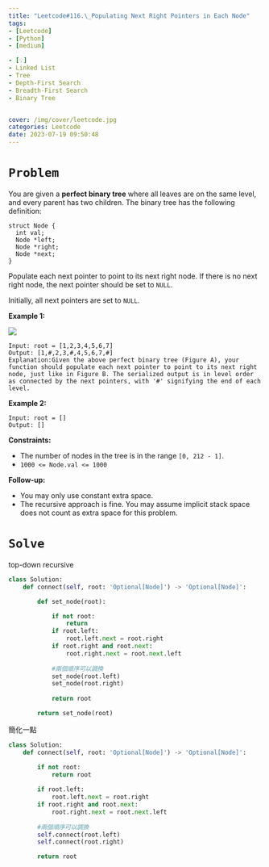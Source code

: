 ```yaml
---
title: "Leetcode#116.\_Populating Next Right Pointers in Each Node"
tags:
- [Leetcode]
- [Python]
- [medium]

- [💡]
- Linked List
- Tree
- Depth-First Search
- Breadth-First Search
- Binary Tree


cover: /img/cover/leetcode.jpg
categories: Leetcode
date: 2023-07-19 09:50:48
---
```


# `Problem`

You are given a **perfect binary tree** where all leaves are on the same level, and every parent has two children. The binary tree has the following definition:

```
struct Node {
  int val;
  Node *left;
  Node *right;
  Node *next;
}

```

Populate each next pointer to point to its next right node. If there is no next right node, the next pointer should be set to `NULL`.

Initially, all next pointers are set to `NULL`.

**Example 1:**

![](https://assets.leetcode.com/uploads/2019/02/14/116_sample.png)

```
Input: root = [1,2,3,4,5,6,7]
Output: [1,#,2,3,#,4,5,6,7,#]
Explanation:Given the above perfect binary tree (Figure A), your function should populate each next pointer to point to its next right node, just like in Figure B. The serialized output is in level order as connected by the next pointers, with '#' signifying the end of each level.

```

**Example 2:**

```
Input: root = []
Output: []

```

**Constraints:**

- The number of nodes in the tree is in the range `[0, 212 - 1]`.
- `1000 <= Node.val <= 1000`

**Follow-up:**

- You may only use constant extra space.
- The recursive approach is fine. You may assume implicit stack space does not count as extra space for this problem.

# `Solve`

top-down  recursive

```python
class Solution:
    def connect(self, root: 'Optional[Node]') -> 'Optional[Node]':

        def set_node(root):

            if not root:
                return
            if root.left:
                root.left.next = root.right
            if root.right and root.next:
                root.right.next = root.next.left
            
            #兩個順序可以調換
            set_node(root.left) 
            set_node(root.right)
            
            return root

        return set_node(root)
```

簡化一點

```python
class Solution:
    def connect(self, root: 'Optional[Node]') -> 'Optional[Node]':

        if not root:
            return root
        
        if root.left:
            root.left.next = root.right
        if root.right and root.next:
            root.right.next = root.next.left
        
        #兩個順序可以調換
        self.connect(root.left)
        self.connect(root.right)

        return root
```